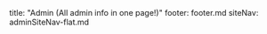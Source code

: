 <frontmatter>
title: "Admin (All admin info in one page!)"
footer: footer.md
siteNav: adminSiteNav-flat.md
</frontmatter>

<link rel="stylesheet" href="../css/main.css">
<link rel="stylesheet" href="../css/admin.css">

<div class="website-content">

<include src="../common/header.md" />


<div id="admin-preliminaries-anchor"></div>
<div id="admin-preliminaries">
  <include src="preliminaries.md#main" />
</div>


<div id="admin-learning-outcomes-anchor"></div>
<div id="admin-learning-outcomes">
  <include src="learningOutcomes.md#main" />
</div>


<div id="admin-lectures-anchor"></div>
<div id="admin-lectures">
  <include src="lectures.md#main" />
</div>


<div id="admin-tutorials-anchor"></div>
<div id="admin-tutorials">
  <include src="tutorials.md#main" />
</div>


<div id="admin-textBooks-anchor"></div>
<div id="admin-textBooks">
  <include src="textbooks.md#main" />
</div>


<div id="admin-programmingLanguages-anchor"></div>
<div id="admin-programmingLanguages">
  <include src="programming-languages.md#main" />
</div>


<div id="admin-project-anchor"></div>
<div id="admin-project">
<include src="project-overview.md#main" />
</div>


<div id="admin-project-product-anchor"></div>
<div id="admin-project-product">
<include src="project-product.md#main" />
</div>


<div id="admin-project-scope-anchor"></div>
<div id="admin-project-scope">
<include src="project-scope.md#main" />
</div>


<div id="admin-project-constraints-anchor"></div>
<div id="admin-project-constraints">
<include src="project-constraints.md#main" />
</div>


<div id="admin-project-timeline-anchor"></div>
<div id="admin-project-timeline">
<include src="project-timeline.md#main" />
</div>


<div id="admin-project-w03-inception-anchor"></div>
<include src="project-w03-inception.md#title" />
<div id="admin-project-w03-inception">
<include src="project-w03-inception.md#body" />
</div>


<div id="admin-project-mid-v10-anchor"></div>
<include src="project-w04-mid-v10.md#title" />
<div id="admin-project-mid-v10">
<include src="project-w04-mid-v10.md#body" />
</div>


<div id="admin-project-v10-anchor"></div>
<include src="project-w05-v10.md#title" />
<div id="admin-project-v10">
<include src="project-w05-v10.md#body" />
</div>


<div id="admin-project-mid-v11-anchor"></div>
<include src="project-w06-mid-v11.md#title" />
<div id="admin-project-mid-v11">
<include src="project-w06-mid-v11.md#body" />
</div>


<div id="admin-project-v11-anchor"></div>
<include src="project-w07-v11.md#title" />
<div id="admin-project-v11">
<include src="project-w07-v11.md#body" />
</div>


<div id="admin-project-mid-v12-anchor"></div>
<include src="project-w08-mid-v12.md#title" />
<div id="admin-project-mid-v12">
<include src="project-w08-mid-v12.md#body" />
</div>


<div id="admin-project-v12-anchor"></div>
<include src="project-w09-v12.md#title" />
<div id="admin-project-v12">
<include src="project-w09-v12.md#body" />
</div>


<div id="admin-project-mid-v13-anchor"></div>
<include src="project-w10-mid-v13.md#title" />
<div id="admin-project-mid-v13">
<include src="project-w10-mid-v13.md#body" />
</div>


<div id="admin-project-v13-anchor"></div>
<include src="project-w11-v13.md#title" />
<div id="admin-project-v13">
<include src="project-w11-v13.md#body" />
</div>


<div id="admin-project-mid-v14-anchor"></div>
<include src="project-w12-mid-v14.md#title" />
<div id="admin-project-mid-v14">
<include src="project-w12-mid-v14.md#body" />
</div>


<div id="admin-project-v14-anchor"></div>
<include src="project-w13-v14.md#title" />
<div id="admin-project-v14">
<include src="project-w13-v14.md#body" />
</div>


<div id="admin-project-deliverables-anchor"></div>
<div id="admin-project-deliverables">
<include src="project-deliverables.md#main" />
</div>


<div id="admin-project-assessment-anchor"></div>
<div id="admin-project-assessment">
<include src="project-assessment.md#main" />
</div>


<div id="admin-project-supervision-anchor"></div>
<div id="admin-project-supervision">
<include src="supervision.md#main" />
</div>


<div id="admin-teams-anchor"></div>
<div id="admin-teams">
<include src="teams.md#main" />
</div>


<div id="admin-peerEvaluations-anchor"></div>
<div id="admin-peerEvaluations">
<include src="peer-evaluations.md#main" />
</div>


<div id="admin-tools-anchor"></div>
<div id="admin-tools">
<include src="tools.md#main" />
</div>


<div id="admin-gradeBreakdown-anchor"></div>
<div id="admin-gradeBreakdown">
<include src="gradeBreakdown.md#main" /></div>


<div id="admin-exams-anchor"></div>
<div id="admin-exams">
<include src="exams.md#main" /></div>


<div id="admin-participation-anchor"></div>
<div id="admin-participation">
<include src="participation.md#main" /></div>


<div id="admin-appendixA-principles-anchor"></div>
<div id="admin-appendixA-principles">
<include src="appendixA-principles.md#main" /></div>


<div id="admin-appendixB-policies-anchor"></div>
<div id="admin-appendixB-policies">
<include src="appendixB-policies.md#main" /></div>


<div id="admin-appendixC-faq-anchor"></div>
<div id="admin-appendixC-faq">
<include src="appendixC-faq.md#main" /></div>


<div id="admin-appendixD-help-anchor"></div>
<div id="admin-appendixD-help">
<include src="appendixD-help.md#main" /></div>


<div id="admin-appendixE-github-anchor"></div>
<div id="admin-appendixE-github">
<include src="appendixE-gitHub.md#main" /></div>


<div id="admin-appendixF-teamworkIssues-anchor"></div>
<div id="admin-appendixF-teamworkIssues">
<include src="appendixF-teamworkIssues.md#main" /></div>

</div>
